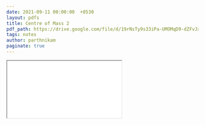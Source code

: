 ```yaml
---
date: 2021-09-11 00:00:00  +0530
layout: pdfs
title: Centre of Mass 2
pdf_path: https://drive.google.com/file/d/19rNsTy9s33iPa-UMOMqD9-dZFvJx6PLt/preview?usp=sharing
tags: notes
author: parthnikam
paginate: true
---
```


<iframe class="embed-pdf" src="{{ page.pdf_path }}#toolbar=0" seamless="seamless" scrolling="no" style="overflow:hidden"></iframe>
